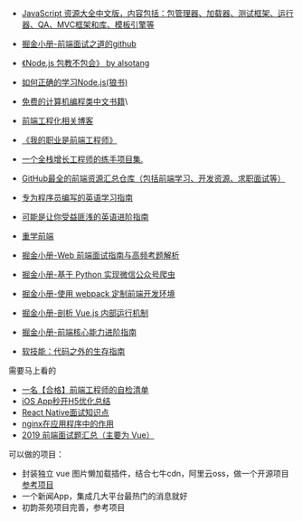 * [JavaScript 资源大全中文版，内容包括：包管理器、加载器、测试框架、运行器、QA、MVC框架和库、模板引擎等](https://github.com/jobbole/awesome-javascript-cn)

* [掘金小册-前端面试之道的github](https://github.com/InterviewMap/CS-Interview-Knowledge-Map)
* [《Node.js 包教不包会》 by alsotang](https://github.com/alsotang/node-lessons)
* [如何正确的学习Node.js(狼书)](https://github.com/i5ting/How-to-learn-node-correctly)
* [免费的计算机编程类中文书籍](https://github.com/justjavac/free-programming-books-zh_CN)\
* [前端工程化相关博客](https://github.com/fouber/blog)
* [《我的职业是前端工程师》](https://github.com/phodal/fe)
* [一个全栈增长工程师的练手项目集. ](https://github.com/phodal/ideabook)
* [GitHub最全的前端资源汇总仓库（包括前端学习、开发资源、求职面试等）](https://github.com/helloqingfeng/Awsome-Front-End-learning-resource)
* [专为程序员编写的英语学习指南](https://github.com/yujiangshui/A-Programmers-Guide-to-English)
* [可能是让你受益匪浅的英语进阶指南](https://github.com/byoungd/English-level-up-tips-for-Chinese)
* [重学前端](https://time.geekbang.org/column/intro/154?code=1cyBUvBHwrhUKr%2FOUrMn3uhva4qaumm571I91jklVx4%3D&utm_term=SPoster)
* [掘金小册-Web 前端面试指南与高频考题解析](https://juejin.im/book/5a8f9ddcf265da4e9f6fb959)
* [掘金小册-基于 Python 实现微信公众号爬虫](https://juejin.im/book/5a157c155188254a701eb3c1)
* [掘金小册-使用 webpack 定制前端开发环境](https://juejin.im/book/5a6abad5518825733c144469)
* [掘金小册-剖析 Vue.js 内部运行机制](https://juejin.im/book/5a36661851882538e2259c0f)
* [掘金小册-前端核心能力进阶指南](https://juejin.im/book/5cb56b7be51d456e3267e400)
* [软技能：代码之外的生存指南](http://www.duokan.com/reader/www/app_mobile.html?id=041c91f4a3f04980afedc9b938f25c38)



需要马上看的

* [一名【合格】前端工程师的自检清单](https://mp.weixin.qq.com/s/VCoqyDnu0Lx4XlcCtQLZXg)
* [iOS App秒开H5优化总结](https://mp.weixin.qq.com/s/rSSuxtmVWcmgJb0sD4z48Q)
* [React Native面试知识点](https://juejin.im/post/5ab9dce951882555712c6091)
* [nginx在应用程序中的作用](https://mp.weixin.qq.com/s/c0T0fcjhW213R2_QLH2X4Q)
* [2019 前端面试题汇总（主要为 Vue）](https://mp.weixin.qq.com/s/Zx9e6XP2_0ZJXcqMqpH_Fw)



可以做的项目：

* 封装独立 vue 图片懒加载插件，结合七牛cdn，阿里云oss，做一个开源项目 [参考项目](https://github.com/hilongjw/vue-lazyload)
* 一个新闻App，集成几大平台最热门的消息就好
* 初韵茶苑项目完善，参考项目[](https://github.com/wendaosanshou/fecss-blog-vue)
